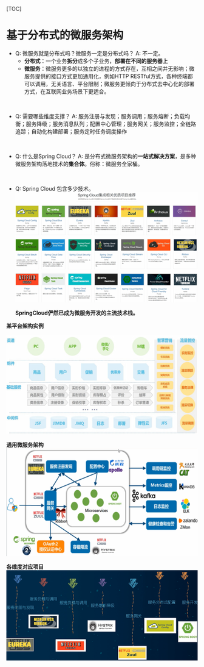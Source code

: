 [TOC]

# 基于分布式的微服务架构
- Q: 微服务就是分布式吗？微服务一定是分布式吗？
  A: 不一定。
  - **分布式**：一个业务**拆分**成多个子业务，**部署在不同的服务器上**
  - **微服务**：微服务更多的以独立的进程的方式存在，互相之间并无影响；微服务提供的接口方式更加通用化，例如HTTP RESTful方式，各种终端都可以调用，无关语言、平台限制；微服务更倾向于分布式去中心化的部署方式，在互联网业务场景下更适合。

<br>

- Q: 需要哪些维度支撑？
  A: 服务注册与发现；服务调用；服务熔断；负载均衡；服务降级；服务消息队列；配置中心管理；服务网关；服务监控；全链路追踪；自动化构建部署；服务定时任务调度操作

<br>

- Q: 什么是Spring Cloud？
  A: 是分布式微服务架构的**一站式解决方案**，是多种微服务架构落地技术的**集合体**。俗称：微服务全家桶。

<br>

- Q: Spring Cloud 包含多少技术。
  ![图 1](../statics/%E5%BE%AE%E6%9C%8D%E5%8A%A1%E6%9E%B6%E6%9E%84%E7%90%86%E8%AE%BA%E5%85%A5%E9%97%A8-Spring%20Cloud%E9%9B%86%E6%88%90%E7%9A%84%E7%9B%B8%E5%85%B3%E4%BC%98%E8%B4%A8%E9%A1%B9%E7%9B%AE.png)  

  **SpringCloud俨然已成为微服务开发的主流技术栈。**

**某平台架构实例**

![图 2](../statics/%E5%BE%AE%E6%9C%8D%E5%8A%A1%E6%9E%B6%E6%9E%84%E7%90%86%E8%AE%BA%E5%85%A5%E9%97%A8-%E5%BE%AE%E6%9C%8D%E5%8A%A1%E6%9E%B6%E6%9E%84%E5%AE%9E%E4%BE%8B.png)  

**通用微服务架构**
![图 3](../statics/%E5%BE%AE%E6%9C%8D%E5%8A%A1%E6%9E%B6%E6%9E%84%E7%90%86%E8%AE%BA%E5%85%A5%E9%97%A8-%E9%80%9A%E7%94%A8%E5%BE%AE%E6%9C%8D%E5%8A%A1%E6%9E%B6%E6%9E%84.png)  


**各维度对应项目**
![图 4](../statics/%E5%BE%AE%E6%9C%8D%E5%8A%A1%E6%9E%B6%E6%9E%84%E7%90%86%E8%AE%BA%E5%85%A5%E9%97%A8-%E5%90%84%E7%BB%B4%E5%BA%A6%E5%AF%B9%E5%BA%94%E9%A1%B9%E7%9B%AE.png)  
